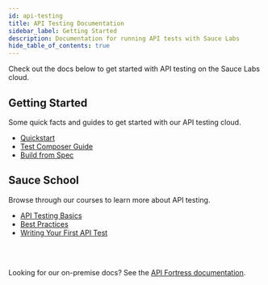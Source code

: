```yaml
---
id: api-testing
title: API Testing Documentation
sidebar_label: Getting Started
description: Documentation for running API tests with Sauce Labs
hide_table_of_contents: true
---
```


Check out the docs below to get started with API testing on the Sauce Labs cloud.


<div className="box-wrapper" markdown="1">
  <div className="box box1 card">
    <div className="container">
    <h2>Getting Started</h2>
    <p>Some quick facts and guides to get started with our API testing cloud.</p>
    <ul>
        <li><a href="/api-testing/quickstart">Quickstart</a></li>
        <li><a href="/api-testing/composer">Test Composer Guide</a></li>
        <li><a href="/api-testing/build-from-spec">Build from Spec</a></li>
    </ul>
    </div>
  </div>
  <div className="box box2 card">
    <div className="container">
    <h2>Sauce School</h2>
    <p>Browse through our courses to learn more about API testing.</p>
    <ul>
        <li><a href="https://training.saucelabs.com/codelabs/Module1-APITesting/index.html?index=..%2F..apiTesting#0">API Testing Basics</a></li>
        <li><a href="https://training.saucelabs.com/codelabs/Module2-APITesting/index.html?index=..%2F..apiTesting#0">Best Practices</a></li>
        <li><a href="https://training.saucelabs.com/codelabs/Module3-APITesting/index.html?index=..%2F..apiTesting#0">Writing Your First API Test</a></li>
    </ul>
    </div>
  </div>
</div>

<br/>
<br/>

Looking for our on-premise docs? See the [API Fortress documentation](https://docs.saucelabs.com/api-testing/on-prem/quick-start/).
